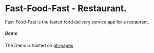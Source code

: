 # Fast-Food-Fast - Restaurant.

Fast-Food-Fast is the fasted food delivery service app for a restaurant.

##### Demo

The Demo is hosted on [gh-pages](https://jeanjoe.github.io/fast-food-fast/UI/index.html)
